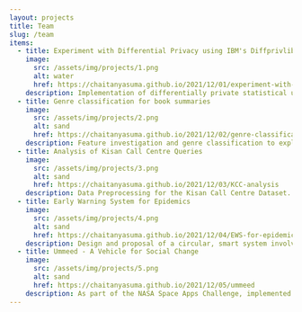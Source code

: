 ```yaml
---
layout: projects
title: Team
slug: /team
items:
  - title: Experiment with Differential Privacy using IBM's Diffprivlib
    image:
      src: /assets/img/projects/1.png
      alt: water
      href: https://chaitanyasuma.github.io/2021/12/01/experiment-with-dp
    description: Implementation of differentially private statistical utilities and data visualisation tools. Exploring the impact of differential privacy on machine learning / numerical computational accuracy.
  - title: Genre classification for book summaries
    image:
      src: /assets/img/projects/2.png
      alt: sand
      href: https://chaitanyasuma.github.io/2021/12/02/genre-classification
    description: Feature investigation and genre classification to explore the differences between summaries and text documents using a simple linguistic approach
  - title: Analysis of Kisan Call Centre Queries
    image:
      src: /assets/img/projects/3.png
      alt: sand
      href: https://chaitanyasuma.github.io/2021/12/03/KCC-analysis
    description: Data Preprocessing for the Kisan Call Centre Dataset. Implementation of a Document Similarity (TF-IDF) model for automatic selection of QueryType from QueryText in the dataset to minimise manual entry errors
  - title: Early Warning System for Epidemics
    image:
      src: /assets/img/projects/4.png
      alt: sand
      href: https://chaitanyasuma.github.io/2021/12/04/EWS-for-epidemics
    description: Design and proposal of a circular, smart system involving participation of the government, health services and citizens, via a mobile application, with the analysis of the collected data being performed in a hierarchical manner in cloud storage
  - title: Ummeed - A Vehicle for Social Change
    image:
      src: /assets/img/projects/5.png
      alt: sand
      href: https://chaitanyasuma.github.io/2021/12/05/ummeed
    description: As part of the NASA Space Apps Challenge, implemented a web-based application to register humanitarian crises information and spread awareness about them
---
```

<br />
<br />
